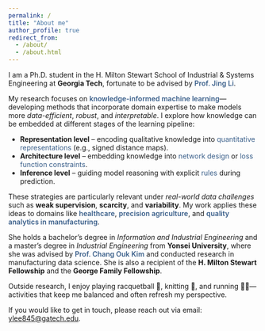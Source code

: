 ```yaml
---
permalink: /
title: "About me"
author_profile: true
redirect_from: 
  - /about/
  - /about.html
---
```

I am a Ph.D. student in the H. Milton Stewart School of Industrial & Systems Engineering at **Georgia Tech**, fortunate to be advised by <span style="color:#3a5f8a; font-weight:600">Prof. Jing Li</span>.  

My research focuses on <span style="color:#3a5f8a; font-weight:600">knowledge-informed machine learning</span>—developing methods that incorporate domain expertise to make models more *data-efficient*, *robust*, and *interpretable*. I explore how knowledge can be embedded at different stages of the learning pipeline:  

- **Representation level** – encoding qualitative knowledge into <span style="color:#3a5f8a;">quantitative representations</span> (e.g., signed distance maps).  
- **Architecture level** – embedding knowledge into <span style="color:#3a5f8a;">network design</span> or <span style="color:#3a5f8a;">loss function constraints</span>.  
- **Inference level** – guiding model reasoning with explicit <span style="color:#3a5f8a;">rules</span> during prediction.  

These strategies are particularly relevant under *real-world data challenges* such as **weak supervision**, **scarcity**, and **variability**. My work applies these ideas to domains like <span style="color:#3a5f8a; font-weight:600">healthcare</span>, <span style="color:#3a5f8a; font-weight:600">precision agriculture</span>, and <span style="color:#3a5f8a; font-weight:600">quality analytics in manufacturing</span>.  

She holds a bachelor’s degree in *Information and Industrial Engineering* and a master’s degree in *Industrial Engineering* from **Yonsei University**, where she was advised by <span style="color:#3a5f8a; font-weight:600">Prof. Chang Ouk Kim</span> and conducted research in manufacturing data science. She is also a recipient of the **H. Milton Stewart Fellowship** and the **George Family Fellowship**.  

Outside research, I enjoy playing racquetball 🎾, knitting 🧶, and running 🏃‍♀️—activities that keep me balanced and often refresh my perspective.  

If you would like to get in touch, please reach out via email: <a href="mailto:ylee845@gatech.edu">ylee845@gatech.edu</a>.  
